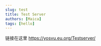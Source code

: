 ```yaml
---
slug: test
title: Test Server
authors: [Maica]
tags: [hello]
---
```


链接在这里
https://yosvu.eu.org/Testserver/

